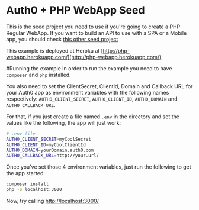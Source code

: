 # Auth0 + PHP WebApp Seed
This is the seed project you need to use if you're going to create a PHP Regular WebApp. If you want to build an API to use with a SPA or a Mobile app, you should check [this other seed project](https://github.com/auth0/auth0-PHP/tree/master/examples/basic-api)

This example is deployed at Heroku at [http://php-webapp.herokuapp.com/](http://php-webapp.herokuapp.com/)

#Running the example
In order to run the example you need to have `composer` and `php` installed.

You also need to set the ClientSecret, ClientId, Domain and Callback URL for your Auth0 app as environment variables with the following names respectively: `AUTH0_CLIENT_SECRET`, `AUTH0_CLIENT_ID`, `AUTH0_DOMAIN` and `AUTH0_CALLBACK_URL`.

For that, if you just create a file named `.env` in the directory and set the values like the following, the app will just work:

````bash
# .env file
AUTH0_CLIENT_SECRET=myCoolSecret
AUTH0_CLIENT_ID=myCoolClientId
AUTH0_DOMAIN=yourDomain.auth0.com
AUTH0_CALLBACK_URL=http://your.url/
````

Once you've set those 4 environment variables, just run the following to get the app started:

````bash
composer install
php -S localhost:3000
````

Now, try calling [http://localhost:3000/](http://localhost:3000/)
